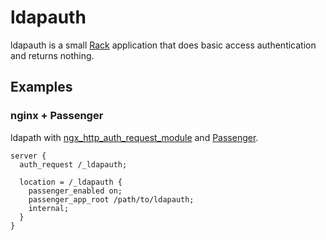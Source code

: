 # ldapauth
ldapauth is a small [Rack](https://rack.github.io/) application that does basic access authentication and returns nothing.

## Examples
### nginx + Passenger
ldapath with [ngx_http_auth_request_module](https://nginx.org/en/docs/http/ngx_http_auth_request_module.html) and [Passenger](https://www.phusionpassenger.com/library/config/nginx/reference/).

```
server {
  auth_request /_ldapauth;

  location = /_ldapauth {
    passenger_enabled on;
    passenger_app_root /path/to/ldapauth;
    internal;
  }
}
```
